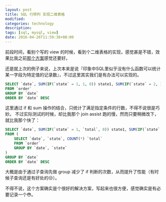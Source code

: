 ```yaml
---
layout: post
title: SQL 行转列 实现二维表格
modified:
categories: technology
description:
tags: [sql, mysql, view]
date: 2016-04-26T11:59:38+08:00
---
```


前段时间，看别个写的 view 的时候，看到个二维表格的实现，感觉甚是不错，效果比我之前[那个方案](/通过sql实现二维表格/)感觉还要好。

还是就上次的例子来说，上次本来是说『印象中SQL里似乎没有什么函数可以统计某一字段为特定值的记录数』，不过这里其实我们是有办法可以实现的。

```sql
SELECT `date`, SUM(IF(`state` = 1, 1, 0)) state1, SUM(IF(`state` = 2, 1, 0)) state2
FROM `order`
GROUP BY `date`
ORDER BY `date` DESC
```

<p id="read-more-anchor"/>

这里通过 if 和 sum 操作的结合，只统计了满足指定条件的行数，不得不说很是巧妙。
不过实际测试的时候，却比我那个 join assist 跑的慢，然而只要稍微改下，就比我那个快了：

```sql
SELECT `date`, SUM(IF(`state` = 1, `total`, 0)) state1, SUM(IF(`state` = 2, `total`, 0)) state2
FROM (
    SELECT `date`, `state`, COUNT(*) `total`
    FROM `order`
    GROUP BY `date`, `state`
)
GROUP BY `date`
ORDER BY `date` DESC
```

大概是由于通过子查询先做 group 减少了 if 判断的次数，从而提升了性能（有时候子查询还是有好处的:unamused:）。

不得不说，这个方案确实是个很好的解决方案，写起来也很方便，感觉确实是有必要记录一个:flushed:。
